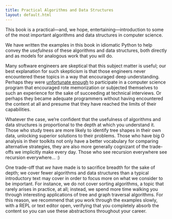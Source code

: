 ```yaml
---
title: Practical Algorithms and Data Structures
layout: default.html
---
```


This book is a practical—and, we hope, entertaining—introduction to some
of the most important algorithms and data structures in computer
science.

We have written the examples in this book in idiomatic Python to help
convey the *usefulness* of these algorithms and data structures, both
directly and as models for analogous work that you will do.

Many software engineers are skeptical that this subject matter is
useful; our best explanation for such skepticism is that those engineers
never encountered these topics in a way that encouraged deep
understanding. Perhaps they were [unfortunate
enough](http://v.cx/2010/04/feynman-brazil-education) to participate in
a computer science program that encouraged rote memorization or
subjected themselves to such an experience for the sake of succeeding at
technical interviews. Or perhaps they became adequate programmers
without having encountered the content at all and presume that they
have reached the limits of their capabilities.

Whatever the case, we’re confident that the usefulness of algorithms and
data structures is proportional to the depth at which you understand it.
Those who study trees are more likely to identify tree shapes in their own
data, unlocking superior solutions to their problems. Those who have big O
analysis in their toolkits not only have a better vocabulary for comparing
alternative strategies, they are also more generally cognizant of the
trade-offs we implicitly make every day. Those who see recursion everywhere see
recursion everywhere... :)

One trade-off that *we* have made is to sacrifice breadth for the sake
of depth; we cover fewer algorithms and data structures than a typical
introductory text may cover in order to focus more on what we consider
to be important. For instance, we do not cover sorting algorithms,
a topic that rarely arises in practice, at all; instead, we spend more time
walking you through interesting applications of tree and graph traversal
algorithms. For this reason, we recommend that you work through the examples
slowly, with a REPL or text editor open, verifying that you completely absorb
the content so you can use these abstractions throughout your career.
